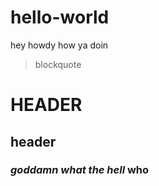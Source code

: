 # hello-world
hey howdy how ya doin
> blockquote
# HEADER
## header 
### *goddamn* ***what the hell*** **who**
